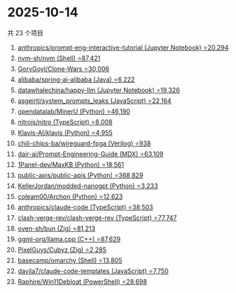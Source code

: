 # 2025-10-14

共 23 个项目

<!-- BEGIN GITHUB -->
<!-- 最后更新时间 2025-10-14 20:18:27 +0800 -->
1. [anthropics/prompt-eng-interactive-tutorial (Jupyter Notebook) ⭐20,294](https://github.com/anthropics/prompt-eng-interactive-tutorial)
1. [nvm-sh/nvm (Shell) ⭐87,421](https://github.com/nvm-sh/nvm)
1. [GorvGoyl/Clone-Wars ⭐30,006](https://github.com/GorvGoyl/Clone-Wars)
1. [alibaba/spring-ai-alibaba (Java) ⭐6,222](https://github.com/alibaba/spring-ai-alibaba)
1. [datawhalechina/happy-llm (Jupyter Notebook) ⭐19,326](https://github.com/datawhalechina/happy-llm)
1. [asgeirtj/system_prompts_leaks (JavaScript) ⭐22,164](https://github.com/asgeirtj/system_prompts_leaks)
1. [opendatalab/MinerU (Python) ⭐46,190](https://github.com/opendatalab/MinerU)
1. [nitrojs/nitro (TypeScript) ⭐8,008](https://github.com/nitrojs/nitro)
1. [Klavis-AI/klavis (Python) ⭐4,955](https://github.com/Klavis-AI/klavis)
1. [chili-chips-ba/wireguard-fpga (Verilog) ⭐938](https://github.com/chili-chips-ba/wireguard-fpga)
1. [dair-ai/Prompt-Engineering-Guide (MDX) ⭐63,109](https://github.com/dair-ai/Prompt-Engineering-Guide)
1. [1Panel-dev/MaxKB (Python) ⭐18,561](https://github.com/1Panel-dev/MaxKB)
1. [public-apis/public-apis (Python) ⭐368,829](https://github.com/public-apis/public-apis)
1. [KellerJordan/modded-nanogpt (Python) ⭐3,233](https://github.com/KellerJordan/modded-nanogpt)
1. [coleam00/Archon (Python) ⭐12,623](https://github.com/coleam00/Archon)
1. [anthropics/claude-code (TypeScript) ⭐38,503](https://github.com/anthropics/claude-code)
1. [clash-verge-rev/clash-verge-rev (TypeScript) ⭐77,747](https://github.com/clash-verge-rev/clash-verge-rev)
1. [oven-sh/bun (Zig) ⭐81,213](https://github.com/oven-sh/bun)
1. [ggml-org/llama.cpp (C++) ⭐87,629](https://github.com/ggml-org/llama.cpp)
1. [PixelGuys/Cubyz (Zig) ⭐2,285](https://github.com/PixelGuys/Cubyz)
1. [basecamp/omarchy (Shell) ⭐13,805](https://github.com/basecamp/omarchy)
1. [davila7/claude-code-templates (JavaScript) ⭐7,750](https://github.com/davila7/claude-code-templates)
1. [Raphire/Win11Debloat (PowerShell) ⭐28,698](https://github.com/Raphire/Win11Debloat)
<!-- END GITHUB -->